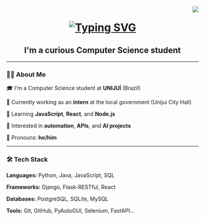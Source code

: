 <img align="right" src="https://visitor-badge.laobi.icu/badge?page_id=RicardoNardaoBelmonte.RicardoNardaoBelmonte"/>

<h1 align="center">
<a href="https://git.io/typing-svg">
  <img src="https://readme-typing-svg.demolab.com?font=Fira+Code&size=25&pause=1000&color=9B09C0&center=true&width=435&lines=Hey%2C+hi+there%F0%9F%91%8B.;My+name+is+Ricardo." alt="Typing SVG" />
</a>
</h1>

<h2 align="center">I'm a curious Computer Science student</h2>

---

### 👨‍💻 About Me

  🎓 I'm a Computer Science student at **UNIJUÍ** (Brazil)

  🔭 Currently working as an **intern** at the local government (Unijui City Hall)

  🌱 Learning **JavaScript**, **React**, and **Node.js**

  🧠 Interested in **automation**, **APIs**, and **AI projects**

  💬 Pronouns: **he/him**

---

### 🛠️ Tech Stack

  **Languages:** Python, Java, JavaScript, SQL  
 
  **Frameworks:** Django, Flask-RESTful, React
 
  **Databases:** PostgreSQL, SQLite, MySQL  
 
  **Tools:** Git, GitHub, PyAutoGUI, Selenium, FastAPI...
